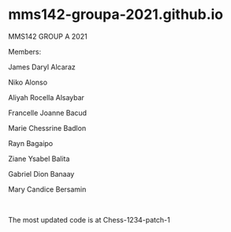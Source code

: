 # mms142-groupa-2021.github.io
MMS142 GROUP A 2021

Members:

James Daryl Alcaraz

Niko Alonso 

Aliyah Rocella Alsaybar 

Francelle Joanne Bacud 

Marie Chessrine Badlon 

Rayn Bagaipo 

Ziane Ysabel Balita

Gabriel Dion Banaay 

Mary Candice Bersamin

<br>

The most updated code is at Chess-1234-patch-1
